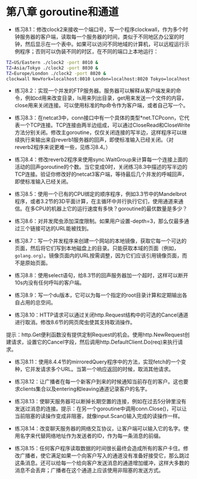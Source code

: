 # 第八章 goroutine和通道

- 练习8.1：修改clock2来接收一个端口号，写一个程序clockwall，作为多个时钟服务器的客户端，读取每一个服务器的时间，类似于不同地区办公室的时钟，然后显示在一个表中。如果可以访问不同地域的计算机，可以远程运行示例程序；否则可以伪装不同的时区，在不同的端口上本地运行：

```bash
TZ=US/Eastern ./clock2 -port 8010 &
TZ=Asia/Tokyo ./clock2 -port 8030 &
TZ=Europe/London ./clock2 -port 8020 &
clockwall NewYork=localhost:8010 London=localhost:8020 Tokyo=localhost:8030
```

- 练习8.2：实现一个并发的FTP服务器。服务器可以解释从客户端发来的命令，例如cd用来改变目录，ls用来列出目录，get用来发送一个文件的内容，close用来关闭连接。可以使用标准的ftp命令作为客户端，或者自己写一个。

- 练习8.3：在netcat3中，conn接口中有一个具体的类型*net.TCPconn，它代表一个TCP连接。TCP连接由两半边组成，可以通过CloseRead和CloseWrite方法分别关闭。修改主goroutine，仅仅关闭连接的写半边，这样程序可以继续执行来输出来自reverb1服务器的回声，即使标准输入已经关闭。（对reverb2程序来说更难一些，见练习8.4。）

- 练习8.4：修改reverb2程序来使用sync.WaitGroup来计算每一个连接上面的活动的回声goroutine的个数。当它变成0时，关闭练习8.3中描述的写半边的TCP连接。验证你修改好的netcat3客户端，等待最后几个并发的呼喊回声，即使标准输入已经关闭。

- 练习8.5：使用一个已有的CPU绑定的顺序程序，例如3.3节中的Mandelbrot程序，或者3.2节的3D平面计算，在主循环中并行执行它们，使用通道来通信。在多CPU的机器上它的运行速度有多快？goroutine的最优数量是多少？

- 练习8.6：对并发爬虫添加深度限制。如果用户设置-depth=3，那么仅最多通过三个链接可达的URL能被找到。

- 练习8.7：写一个并发程序来创建一个网站的本地镜像，获取它每一个可达的页面，然后将它们写到本地磁盘上的目录。只能获取本域的页面（例如，`golang.org`）。镜像页面内的URL按需调整，因为它们应该引用镜像页面，而不是原始页面。

- 练习8.8：使用select语句，给8.3节的回声服务器加一个超时，这样可以断开10s内没有任何呼叫的客户端。

- 练习8.9：写一个du版本，它可以为每一个指定的root目录计算和定期输出各自占用的总空间。

- 练习8.10：HTTP请求可以通过关闭http.Request结构中的可选的Cancel通道进行取消。修改8.6节的网页爬虫使其支持取消操作。

提示：http.Get便利函数没有提供定制Request的机会。使用http.NewRequest创建请求，设置它的Cancel字段，然后调用http.DefaultClient.Do(req)来执行请求。

- 练习8.11：使用8.4.4节的mirroredQuery程序中的方法，实现fetch的一个变种，它并发请求多个URL。当第一个响应返回的时候，取消其他请求。

- 练习8.12：让广播者在每一个新客户到来的时候通知当前存在的客户。这也要求clients集合以及entering和leaving通道记录客户的名字。

- 练习8.13：使聊天服务器可以断掉长期空置的连接，例如在过去5分钟里没有发送过消息的连接。提示：在另一个goroutine中调用conn.Close()，可以让当前阻塞的读操作变成非阻塞，就像input.Scan()输入完成的读操作一样。

- 练习8.14：改变聊天服务器的网络交互协议，让客户端可以输入它的名字。使用名字来代替网络地址作为发送者的ID，作为每一条消息的前缀。

- 练习8.15：任何客户程序读取数据的时间很长最终会造成所有的客户卡住。修改广播者，使它满足如果一个向客户写入的通道没有准备好接受它，那么跳过这条消息。还可以给每一个给向客户发送消息的通道增加缓冲，这样大多数的消息不会丢弃；广播者在这个通道上应该使用非阻塞的发送方式。
